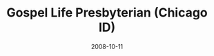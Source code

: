 ---
date: &id001 2008-10-11
end_date: null
location:
  address: 1921 S. Archer Avenue
  city: Chicago
  state: ID
minister:
- end: null
  name: John H. Ro
  start: 2009-01-01
  type: Evangelist
ministers:
- John H. Ro
name: Gospel Life Presbyterian
names: null
origination_date: *id001
raw_data: 'ID

  Chicago


  Gospel Life Presbyterian (October 11, 2008- )

  1921 S. Archer Avenue

  Evangelist: John H. Ro, 2009-

  '
received_from: null
states:
- ID
status:
  active: true
  end_date: null
  reason: null
  received_from: null
  withdrawal_to: null
title: Gospel Life Presbyterian (Chicago ID)
year_established:
- 2008

---